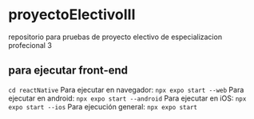 # proyectoElectivoIII
repositorio para pruebas de proyecto electivo de especializacion profecional 3
## para ejecutar front-end
`cd reactNative`
Para ejecutar en navegador: `npx expo start --web`
Para ejecutar en android: `npx expo start --android`
Para ejecutar en iOS: `npx expo start --ios`
Para ejecución general: `npx expo start`
